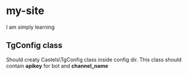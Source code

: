 # my-site
I am simply learning

## TgConfig class

Should creatу Castels\TgConfig class inside config dir.
This class should contain **apikey** for bot and **channel_name**
